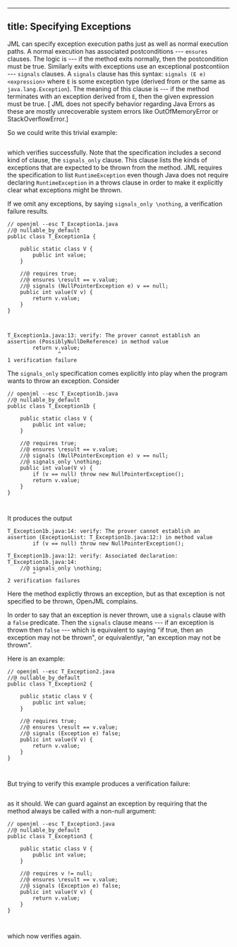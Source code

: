 ----------
title: Specifying Exceptions
----------
JML can specify exception execution paths just as well as normal execution paths.
A normal execution has associated postconditions --- `ensures` clauses. The logic is --- if the method exits normally, then the postcondition must be true.
Similarly exits with exceptions use an exceptional postcontiion --- `signals` clauses.
A `signals` clause has this syntax: `signals (E e) <expression>`
where `E` is some exception type (derived from or the same as `java.lang.Exception`).
The meaning of this clause is --- if the method terminates with an exception derived from `E`, then the given expression must be true.
[ JML does not specify behavior regarding Java Errors as these are mostly unrecoverable system errors like OutOfMemoryError or StackOverflowError.]

So we could write this trivial example:
```
```
which verifies successfully. Note that the specification includes a second kind of clause, the `signals_only` clause.
This clause lists the kinds of exceptions that are expected to be thrown from the method. 
JML requires the specification to list `RuntimeException` even though Java does not require declaring `RuntimeException` in a throws clause
in order to make it explicitly clear what exceptions might be thrown.

If we omit any exceptions, by saying `signals_only \nothing`, a verification failure results.
```
// openjml --esc T_Exception1a.java
//@ nullable_by_default
public class T_Exception1a {

    public static class V {
        public int value;
    }

    //@ requires true;
    //@ ensures \result == v.value;
    //@ signals (NullPointerException e) v == null;
    public int value(V v) {
        return v.value;
    }
}

   
```
```
T_Exception1a.java:13: verify: The prover cannot establish an assertion (PossiblyNullDeReference) in method value
        return v.value;
                ^
1 verification failure
```

The `signals_only` specification comes explicitly into play when the program wants to throw an exception. Consider
```
// openjml --esc T_Exception1b.java
//@ nullable_by_default
public class T_Exception1b {

    public static class V {
        public int value;
    }

    //@ requires true;
    //@ ensures \result == v.value;
    //@ signals (NullPointerException e) v == null;
    //@ signals_only \nothing;
    public int value(V v) {
        if (v == null) throw new NullPointerException();
        return v.value;
    }
}

   
```
It produces the output
```
T_Exception1b.java:14: verify: The prover cannot establish an assertion (ExceptionList: T_Exception1b.java:12:) in method value
        if (v == null) throw new NullPointerException();
                       ^
T_Exception1b.java:12: verify: Associated declaration: T_Exception1b.java:14:
    //@ signals_only \nothing;
        ^
2 verification failures
```
Here the method explictly throws an exception, but as that exception is not specified to be thrown, OpenJML complains.


In order to say that an exception is never thrown, use a `signals` clause with a `false` predicate.
Then the `signals` clause means --- if an exception is thrown then `false` --- which is equivalent to saying
"if true, then an exception may not be thrown", or equivalentlyr, "an exception may not be thrown".

Here is an example:
```
// openjml --esc T_Exception2.java
//@ nullable_by_default
public class T_Exception2 {

    public static class V {
        public int value;
    }

    //@ requires true;
    //@ ensures \result == v.value;
    //@ signals (Exception e) false;
    public int value(V v) {
        return v.value;
    }
}

   
```
But trying to verify this example produces a verification failure:
```
```
as it should. We can guard against an exception by requiring that the method always be called with a non-null argument:
```
// openjml --esc T_Exception3.java
//@ nullable_by_default
public class T_Exception3 {

    public static class V {
        public int value;
    }

    //@ requires v != null;
    //@ ensures \result == v.value;
    //@ signals (Exception e) false;
    public int value(V v) {
        return v.value;
    }
}

   
```
which now verifies again.
